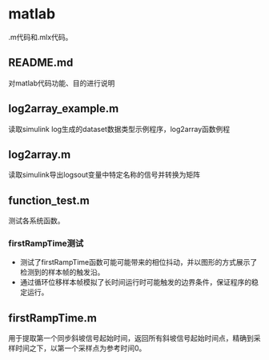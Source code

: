 # matlab
.m代码和.mlx代码。

## README.md
对matlab代码功能、目的进行说明

## log2array_example.m
读取simulink log生成的dataset数据类型示例程序，log2array函数例程

## log2array.m
读取simulink导出logsout变量中特定名称的信号并转换为矩阵

## function_test.m
测试各系统函数。

### firstRampTime测试
- 测试了firstRampTime函数可能可能带来的相位抖动，并以图形的方式展示了检测到的样本帧的触发沿。
- 通过循环位移样本帧模拟了长时间运行时可能触发的边界条件，保证程序的稳定运行。

## firstRampTime.m
用于提取第一个同步斜坡信号起始时间，返回所有斜坡信号起始时间点，精确到采样时间之下，以第一个采样点为参考时间0。

